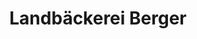---
title: "Landbäckerei Berger"
url: /neukirchen-vorm-wald/landbaeckerei-berger/
shop: Bäckerei
---